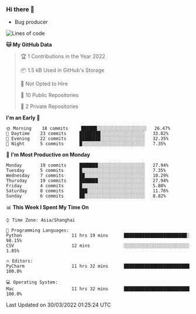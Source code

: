### Hi there 👋
* Bug producer
<!--START_SECTION:waka-->
![Lines of code](https://img.shields.io/badge/From%20Hello%20World%20I%27ve%20Written-3%20Thousand%20lines%20of%20code-blue)

**🐱 My GitHub Data** 

> 🏆 1 Contributions in the Year 2022
 > 
> 📦 1.5 kB Used in GitHub's Storage 
 > 
> 🚫 Not Opted to Hire
 > 
> 📜 10 Public Repositories 
 > 
> 🔑 2 Private Repositories  
 > 
**I'm an Early 🐤** 

```text
🌞 Morning    18 commits     ██████░░░░░░░░░░░░░░░░░░░   26.47% 
🌆 Daytime    23 commits     ████████░░░░░░░░░░░░░░░░░   33.82% 
🌃 Evening    22 commits     ████████░░░░░░░░░░░░░░░░░   32.35% 
🌙 Night      5 commits      █░░░░░░░░░░░░░░░░░░░░░░░░   7.35%

```
📅 **I'm Most Productive on Monday** 

```text
Monday       19 commits     ███████░░░░░░░░░░░░░░░░░░   27.94% 
Tuesday      5 commits      █░░░░░░░░░░░░░░░░░░░░░░░░   7.35% 
Wednesday    7 commits      ██░░░░░░░░░░░░░░░░░░░░░░░   10.29% 
Thursday     19 commits     ███████░░░░░░░░░░░░░░░░░░   27.94% 
Friday       4 commits      █░░░░░░░░░░░░░░░░░░░░░░░░   5.88% 
Saturday     8 commits      ███░░░░░░░░░░░░░░░░░░░░░░   11.76% 
Sunday       6 commits      ██░░░░░░░░░░░░░░░░░░░░░░░   8.82%

```


📊 **This Week I Spent My Time On** 

```text
⌚︎ Time Zone: Asia/Shanghai

💬 Programming Languages: 
Python                   11 hrs 19 mins      ████████████████████████░   98.15% 
CSV                      12 mins             ░░░░░░░░░░░░░░░░░░░░░░░░░   1.85%

🔥 Editors: 
PyCharm                  11 hrs 32 mins      █████████████████████████   100.0%

💻 Operating System: 
Mac                      11 hrs 32 mins      █████████████████████████   100.0%

```


 Last Updated on 30/03/2022 01:25:24 UTC
<!--END_SECTION:waka-->
